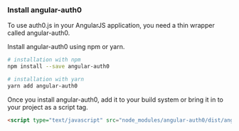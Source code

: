 ### Install angular-auth0

To use auth0.js in your AngularJS application, you need a thin wrapper called angular-auth0.

Install angular-auth0 using npm or yarn.

```bash
# installation with npm
npm install --save angular-auth0

# installation with yarn
yarn add angular-auth0
```

Once you install angular-auth0, add it to your build system or bring it in to your project as a script tag.

```html
<script type="text/javascript" src="node_modules/angular-auth0/dist/angular-auth0.js"></script>
```
